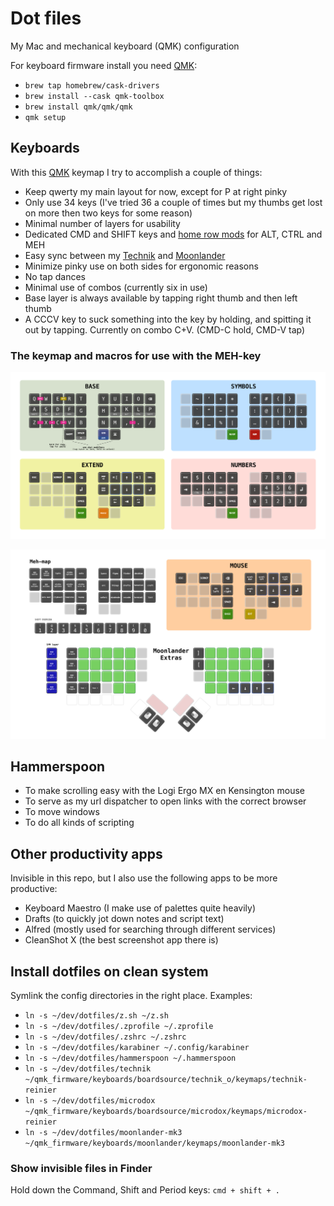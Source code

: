 # Dot files

My Mac and mechanical keyboard (QMK) configuration

For keyboard firmware install you need [QMK](https://beta.docs.qmk.fm):

- `brew tap homebrew/cask-drivers`
- `brew install --cask qmk-toolbox`
- `brew install qmk/qmk/qmk`
- `qmk setup`

## Keyboards

With this [QMK](https://beta.docs.qmk.fm) keymap I try to accomplish a couple of things:

- Keep qwerty my main layout for now, except for P at right pinky
- Only use 34 keys (I've tried 36 a couple of times but my thumbs get lost on more then two keys for some reason)
- Minimal number of layers for usability
- Dedicated CMD and SHIFT keys and [home row mods](https://precondition.github.io/home-row-mods) for ALT, CTRL and MEH
- Easy sync between my [Technik](https://boardsource.xyz/store/5ffb9b01edd0447f8023fdb2) and [Moonlander](https://www.zsa.io/moonlander/)
- Minimize pinky use on both sides for ergonomic reasons
- No tap dances
- Minimal use of combos (currently six in use)
- Base layer is always available by tapping right thumb and then left thumb
- A CCCV key to suck something into the key by holding, and spitting it out by tapping. Currently on combo C+V. (CMD-C hold, CMD-V tap)

### The keymap and macros for use with the MEH-key

![Keymap base 34 layout](./hammerspoon/keyboard/keymap.png?raw=true)

![Mehmap](./hammerspoon/keyboard/mehmap.png?raw=true)

## Hammerspoon

- To make scrolling easy with the Logi Ergo MX en Kensington mouse
- To serve as my url dispatcher to open links with the correct browser
- To move windows
- To do all kinds of scripting

## Other productivity apps

Invisible in this repo, but I also use the following apps to be more productive:

- Keyboard Maestro (I make use of palettes quite heavily)
- Drafts (to quickly jot down notes and script text)
- Alfred (mostly used for searching through different services)
- CleanShot X (the best screenshot app there is)

## Install dotfiles on clean system

Symlink the config directories in the right place. Examples:

- `ln -s ~/dev/dotfiles/z.sh ~/z.sh`
- `ln -s ~/dev/dotfiles/.zprofile ~/.zprofile`
- `ln -s ~/dev/dotfiles/.zshrc ~/.zshrc`
- `ln -s ~/dev/dotfiles/karabiner ~/.config/karabiner`
- `ln -s ~/dev/dotfiles/hammerspoon ~/.hammerspoon`
- `ln -s ~/dev/dotfiles/technik ~/qmk_firmware/keyboards/boardsource/technik_o/keymaps/technik-reinier`
- `ln -s ~/dev/dotfiles/microdox ~/qmk_firmware/keyboards/boardsource/microdox/keymaps/microdox-reinier`
- `ln -s ~/dev/dotfiles/moonlander-mk3 ~/qmk_firmware/keyboards/moonlander/keymaps/moonlander-mk3`

### Show invisible files in Finder

Hold down the Command, Shift and Period keys: `cmd + shift + .`
